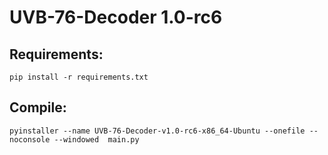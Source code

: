 # UVB-76-Decoder 1.0-rc6

## Requirements:

    pip install -r requirements.txt

## Compile:

    pyinstaller --name UVB-76-Decoder-v1.0-rc6-x86_64-Ubuntu --onefile --noconsole --windowed  main.py

